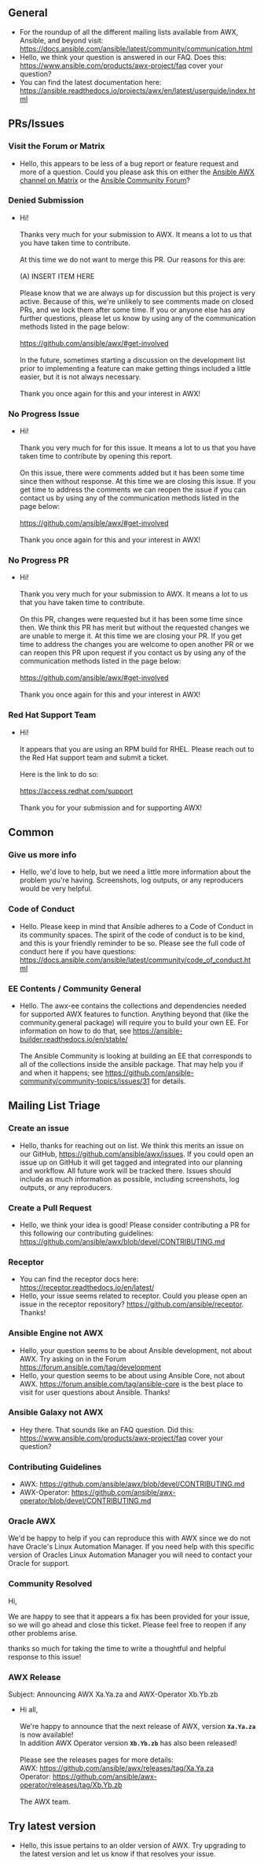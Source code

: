## General
- For the roundup of all the different mailing lists available from AWX, Ansible, and beyond visit: https://docs.ansible.com/ansible/latest/community/communication.html
- Hello, we think your question is answered in our FAQ. Does this: https://www.ansible.com/products/awx-project/faq cover your question?
- You can find the latest documentation here: https://ansible.readthedocs.io/projects/awx/en/latest/userguide/index.html



## PRs/Issues

### Visit the Forum or Matrix
- Hello, this appears to be less of a bug report or feature request and more of a question. Could you please ask this on either the [Ansible AWX channel on Matrix](https://matrix.to/#/#awx:ansible.com) or the [Ansible Community Forum](https://forum.ansible.com/tag/awx)?

### Denied Submission

- Hi! \
\
Thanks very much for your submission to AWX. It means a lot to us that you have taken time to contribute. \
\
At this time we do not want to merge this PR. Our reasons for this are: \
\
(A) INSERT ITEM HERE \
\
Please know that we are always up for discussion but this project is very active. Because of this, we're unlikely to see comments made on closed PRs, and we lock them after some time. If you or anyone else has any further questions, please let us know by using any of the communication methods listed in the page below: \
\
https://github.com/ansible/awx/#get-involved \
\
In the future, sometimes starting a discussion on the development list prior to implementing a feature can make getting things included a little easier, but it is not always necessary. \
\
Thank you once again for this and your interest in AWX!


### No Progress Issue
- Hi! \
\
Thank you very much for for this issue. It means a lot to us that you have taken time to contribute by opening this report. \
\
On this issue, there were comments added but it has been some time since then without response. At this time we are closing this issue. If you get time to address the comments we can reopen the issue if you can contact us by using any of the communication methods listed in the page below: \
\
https://github.com/ansible/awx/#get-involved \
\
Thank you once again for this and your interest in AWX!


### No Progress PR
- Hi! \
\
Thank you very much for your submission to AWX. It means a lot to us that you have taken time to contribute. \
\
On this PR, changes were requested but it has been some time since then. We think this PR has merit but without the requested changes we are unable to merge it. At this time we are closing your PR. If you get time to address the changes you are welcome to open another PR or we can reopen this PR upon request if you contact us by using any of the communication methods listed in the page below: \
\
https://github.com/ansible/awx/#get-involved \
\
Thank you once again for this and your interest in AWX!


### Red Hat Support Team
- Hi! \
\
It appears that you are using an RPM build for RHEL. Please reach out to the Red Hat support team and submit a ticket. \
\
Here is the link to do so: \
\
https://access.redhat.com/support \
\
Thank you for your submission and for supporting AWX!


## Common

### Give us more info
- Hello, we'd love to help, but we need a little more information about the problem you're having. Screenshots, log outputs, or any reproducers would be very helpful.

### Code of Conduct
- Hello. Please keep in mind that Ansible adheres to a Code of Conduct in its community spaces. The spirit of the code of conduct is to be kind, and this is your friendly reminder to be so. Please see the full code of conduct here if you have questions: https://docs.ansible.com/ansible/latest/community/code_of_conduct.html

### EE Contents / Community General
- Hello. The awx-ee contains the collections and dependencies needed for supported AWX features to function. Anything beyond that (like the community.general package) will require you to build your own EE. For information on how to do that, see https://ansible-builder.readthedocs.io/en/stable/ \
\
The Ansible Community is looking at building an EE that corresponds to all of the collections inside the ansible package. That may help you if and when it happens; see https://github.com/ansible-community/community-topics/issues/31 for details.



## Mailing List Triage

### Create an issue
- Hello, thanks for reaching out on list. We think this merits an issue on our GitHub, https://github.com/ansible/awx/issues. If you could open an issue up on GitHub it will get tagged and integrated into our planning and workflow. All future work will be tracked there. Issues should include as much information as possible, including screenshots, log outputs, or any reproducers.

### Create a Pull Request
- Hello, we think your idea is good! Please consider contributing a PR for this following our contributing guidelines: https://github.com/ansible/awx/blob/devel/CONTRIBUTING.md

### Receptor
- You can find the receptor docs here: https://receptor.readthedocs.io/en/latest/
- Hello, your issue seems related to receptor. Could you please open an issue in the receptor repository? https://github.com/ansible/receptor. Thanks!

### Ansible Engine not AWX
- Hello, your question seems to be about Ansible development, not about AWX. Try asking on in the Forum https://forum.ansible.com/tag/development
- Hello, your question seems to be about using Ansible Core, not about AWX. https://forum.ansible.com/tag/ansible-core is the best place to visit for user questions about Ansible. Thanks!

### Ansible Galaxy not AWX
- Hey there. That sounds like an FAQ question. Did this: https://www.ansible.com/products/awx-project/faq cover your question?

### Contributing Guidelines
- AWX: https://github.com/ansible/awx/blob/devel/CONTRIBUTING.md
- AWX-Operator: https://github.com/ansible/awx-operator/blob/devel/CONTRIBUTING.md

### Oracle AWX
We'd be happy to help if you can reproduce this with AWX since we do not have Oracle's Linux Automation Manager. If you need help with this specific version of Oracles Linux Automation Manager you will need to contact your Oracle for support.

### Community Resolved
Hi,

We are happy to see that it appears a fix has been provided for your issue, so we will go ahead and close this ticket. Please feel free to reopen if any other problems arise.

<name of community member who helped> thanks so much for taking the time to write a thoughtful and helpful response to this issue!

### AWX Release
Subject: Announcing AWX Xa.Ya.za and AWX-Operator Xb.Yb.zb

- Hi all, \
\
We're happy to announce that the next release of AWX, version <b>`Xa.Ya.za`</b> is now available! \
In addition AWX Operator version <b>`Xb.Yb.zb`</b> has also been released! \
\
Please see the releases pages for more details: \
	AWX: https://github.com/ansible/awx/releases/tag/Xa.Ya.za \
	Operator: https://github.com/ansible/awx-operator/releases/tag/Xb.Yb.zb \
\
The AWX team.

## Try latest version
- Hello, this issue pertains to an older version of AWX. Try upgrading to the latest version and let us know if that resolves your issue.
